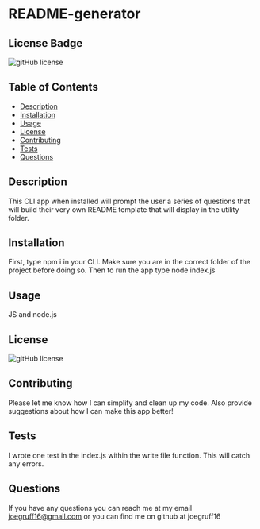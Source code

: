 # README-generator

  ## License Badge
  ![gitHub license](https://img.shields.io/badge/Apache_2.0-blue)

  ## Table of Contents

  - [Description](#description)
  - [Installation](#installation)
  - [Usage](#usage)
  - [License](#license)
  - [Contributing](#contributing)
  - [Tests](#tests)
  - [Questions](#questions)

  ## Description
  This CLI app when installed will prompt the user a series of questions that will build their very own README template that will display in the utility folder. 

  ## Installation
  First, type npm i in your CLI. Make sure you are in the correct folder of the project before doing so.  Then to run the app type node index.js

  ## Usage
  JS and node.js

  ## License
  ![gitHub license](https://img.shields.io/badge/Apache_2.0-blue)

  ## Contributing
  Please let me know how I can simplify and clean up my code. Also provide suggestions about how I can make this app better!

  ## Tests
  I wrote one test in the index.js  within the write file function. This will catch any errors. 

  ## Questions
  If you have any questions you can reach me at my email joegruff16@gmail.com or you can find me on github at joegruff16